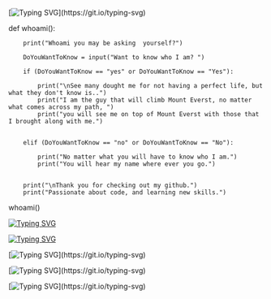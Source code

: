 [![Typing SVG](https://readme-typing-svg.herokuapp.com?color=0BF704&lines=AlvarezEg;)](https://git.io/typing-svg)

def whoami():
        
        print("Whoami you may be asking  yourself?")

        DoYouWantToKnow = input("Want to know who I am? ")

        if (DoYouWantToKnow == "yes" or DoYouWantToKnow == "Yes"):

            print("\nSee many dought me for not having a perfect life, but what they don't know is..")
            print("I am the guy that will climb Mount Everst, no matter what comes across my path, ")
            print("you will see me on top of Mount Everst with those that I brought along with me.")
        

        elif (DoYouWantToKnow == "no" or DoYouWantToKnow == "No"):

            print("No matter what you will have to know who I am.")
            print("You will hear my name where ever you go.")
        

        print("\nThank you for checking out my github.")
        print("Passionate about code, and learning new skills.")
whoami()


[![Typing SVG](https://readme-typing-svg.herokuapp.com?color=0BF704&lines=yay+-S+AlvarezEg+Lang_Stats)](https://git.io/typing-svg)

 [![Typing SVG](https://readme-typing-svg.herokuapp.com?color=0BF704&lines=Downloaded+Lang_stats)](https://git.io/typing-svg) 

[![Typing SVG](https://readme-typing-svg.herokuapp.com?lines=Download+Python+80%;)](https://git.io/typing-svg)

[![Typing SVG](https://readme-typing-svg.herokuapp.com?lines=Download+Cpp+45%;)](https://git.io/typing-svg)

[![Typing SVG](https://readme-typing-svg.herokuapp.com?lines=Download+C+25%;)](https://git.io/typing-svg)











